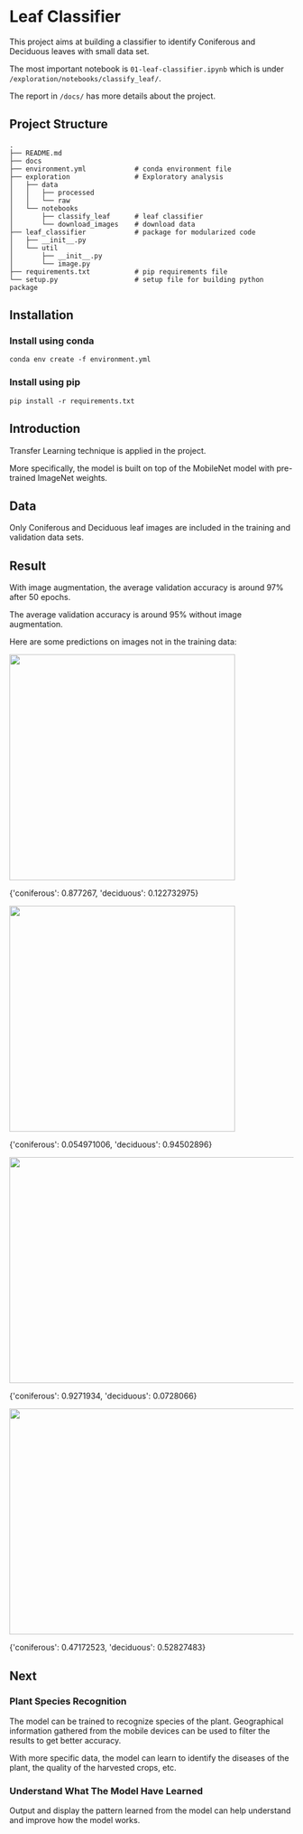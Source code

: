 # Leaf Classifier

This project aims at building a classifier to identify Coniferous and Deciduous leaves with small data set.

The most important notebook is `01-leaf-classifier.ipynb` which is under `/exploration/notebooks/classify_leaf/`.

The report in `/docs/` has more details about the project.

## Project Structure

```
.
├── README.md
├── docs
├── environment.yml            # conda environment file
├── exploration                # Exploratory analysis
│   ├── data
│   │   ├── processed
│   │   └── raw
│   └── notebooks
│       ├── classify_leaf      # leaf classifier
│       └── download_images    # download data
├── leaf_classifier            # package for modularized code
│   ├── __init__.py
│   └── util
│       ├── __init__.py
│       └── image.py
├── requirements.txt           # pip requirements file
└── setup.py                   # setup file for building python package
```

## Installation
### Install using conda
```
conda env create -f environment.yml
```

### Install using pip
```
pip install -r requirements.txt
```

## Introduction

Transfer Learning technique is applied in the project. 

More specifically, the model is built on top of the MobileNet model with pre-trained ImageNet weights.

## Data

Only Coniferous and Deciduous leaf images are included in the training and validation data sets.

## Result

With image augmentation, the average validation accuracy is around 97% after 50 epochs.

The average validation accuracy is around 95% without image augmentation.

Here are some predictions on images not in the training data:

<img src="https://biomesbylenhardt.pbworks.com/f/DSCN0103.JPG" height="400" width="400"/>

{'coniferous': 0.877267, 'deciduous': 0.122732975}

<img src="https://us.123rf.com/450wm/alexeyzet/alexeyzet1103/alexeyzet110300007/8977117-vector-illustration-cartoon-tree-isolated-on-white-background.jpg?ver=6" height="400" width="400"/>

{'coniferous': 0.054971006, 'deciduous': 0.94502896}

<img src="https://c.wallhere.com/photos/84/91/canada_lake_coast_trees_coniferous_water_transparent_reflection-780184.jpg!d" height="400" width="600"/>

{'coniferous': 0.9271934, 'deciduous': 0.0728066}

<img src="https://www.postable.com/blog/wp-content/uploads/2018/06/puppy2.jpg" height="400" width="600"/>

{'coniferous': 0.47172523, 'deciduous': 0.52827483}

## Next
### Plant Species Recognition
The model can be trained to recognize species of the plant. Geographical information gathered from the mobile devices can be used to filter the results to get better accuracy.

With more specific data, the model can learn to identify the diseases of the plant, the quality of the harvested crops, etc.

### Understand What The Model Have Learned
Output and display the pattern learned from the model can help understand and improve how the model works.
